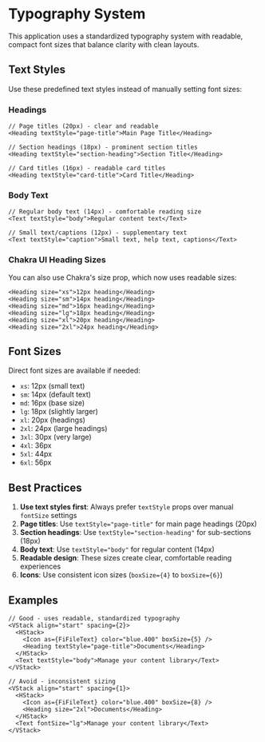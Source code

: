 # Typography System

This application uses a standardized typography system with readable, compact font sizes that balance clarity with clean layouts.

## Text Styles

Use these predefined text styles instead of manually setting font sizes:

### Headings

```tsx
// Page titles (20px) - clear and readable
<Heading textStyle="page-title">Main Page Title</Heading>

// Section headings (18px) - prominent section titles
<Heading textStyle="section-heading">Section Title</Heading>

// Card titles (16px) - readable card titles
<Heading textStyle="card-title">Card Title</Heading>
```

### Body Text

```tsx
// Regular body text (14px) - comfortable reading size
<Text textStyle="body">Regular content text</Text>

// Small text/captions (12px) - supplementary text
<Text textStyle="caption">Small text, help text, captions</Text>
```

### Chakra UI Heading Sizes

You can also use Chakra's size prop, which now uses readable sizes:

```tsx
<Heading size="xs">12px heading</Heading>
<Heading size="sm">14px heading</Heading>
<Heading size="md">16px heading</Heading>
<Heading size="lg">18px heading</Heading>
<Heading size="xl">20px heading</Heading>
<Heading size="2xl">24px heading</Heading>
```

## Font Sizes

Direct font sizes are available if needed:

- `xs`: 12px (small text)
- `sm`: 14px (default text)
- `md`: 16px (base size)
- `lg`: 18px (slightly larger)
- `xl`: 20px (headings)
- `2xl`: 24px (large headings)
- `3xl`: 30px (very large)
- `4xl`: 36px
- `5xl`: 44px
- `6xl`: 56px

## Best Practices

1. **Use text styles first**: Always prefer `textStyle` props over manual `fontSize` settings
2. **Page titles**: Use `textStyle="page-title"` for main page headings (20px)
3. **Section headings**: Use `textStyle="section-heading"` for sub-sections (18px)
4. **Body text**: Use `textStyle="body"` for regular content (14px)
5. **Readable design**: These sizes create clear, comfortable reading experiences
6. **Icons**: Use consistent icon sizes (`boxSize={4}` to `boxSize={6}`)

## Examples

```tsx
// Good - uses readable, standardized typography
<VStack align="start" spacing={2}>
  <HStack>
    <Icon as={FiFileText} color="blue.400" boxSize={5} />
    <Heading textStyle="page-title">Documents</Heading>
  </HStack>
  <Text textStyle="body">Manage your content library</Text>
</VStack>

// Avoid - inconsistent sizing
<VStack align="start" spacing={1}>
  <HStack>
    <Icon as={FiFileText} color="blue.400" boxSize={8} />
    <Heading size="2xl">Documents</Heading>
  </HStack>
  <Text fontSize="lg">Manage your content library</Text>
</VStack>
``` 